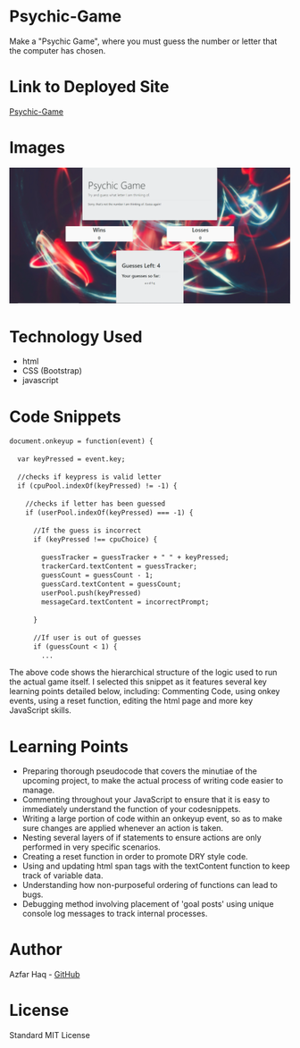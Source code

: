# Psychic-Game
Make a "Psychic Game", where you must guess the number or letter that the computer has chosen.

# Link to Deployed Site
[Psychic-Game](https://aehaq.github.io/Psychic-Game/)

# Images
![Preview](assets/images/preview.PNG)

# Technology Used
- html
- CSS (Bootstrap)
- javascript

# Code Snippets
```
document.onkeyup = function(event) {

  var keyPressed = event.key;

  //checks if keypress is valid letter
  if (cpuPool.indexOf(keyPressed) != -1) {
    
    //checks if letter has been guessed
    if (userPool.indexOf(keyPressed) === -1) {

      //If the guess is incorrect
      if (keyPressed !== cpuChoice) {

        guessTracker = guessTracker + " " + keyPressed;
        trackerCard.textContent = guessTracker;
        guessCount = guessCount - 1;
        guessCard.textContent = guessCount;
        userPool.push(keyPressed)
        messageCard.textContent = incorrectPrompt;

      }

      //If user is out of guesses
      if (guessCount < 1) {
        ...

```
The above code shows the hierarchical structure of the logic used to run the actual game itself. I selected this snippet as it features several key learning points detailed below, including: Commenting Code, using onkey events, using a reset function, editing the html page and more key JavaScript skills.

# Learning Points
- Preparing thorough pseudocode that covers the minutiae of the upcoming project, to make the actual process of writing code easier to manage.
- Commenting throughout your JavaScript to ensure that it is easy to immediately understand the function of your codesnippets.
- Writing a large portion of code within an onkeyup event, so as to make sure changes are applied whenever an action is taken.
- Nesting several layers of if statements to ensure actions are only performed in very specific scenarios.
- Creating a reset function in order to promote DRY style code.
- Using and updating html span tags with the textContent function to keep track of variable data.
- Understanding how non-purposeful ordering of functions can lead to bugs. 
- Debugging method involving placement of 'goal posts' using unique console log messages to track internal processes.

# Author 
Azfar Haq - [GitHub](https://github.com/aehaq)

# License
Standard MIT License